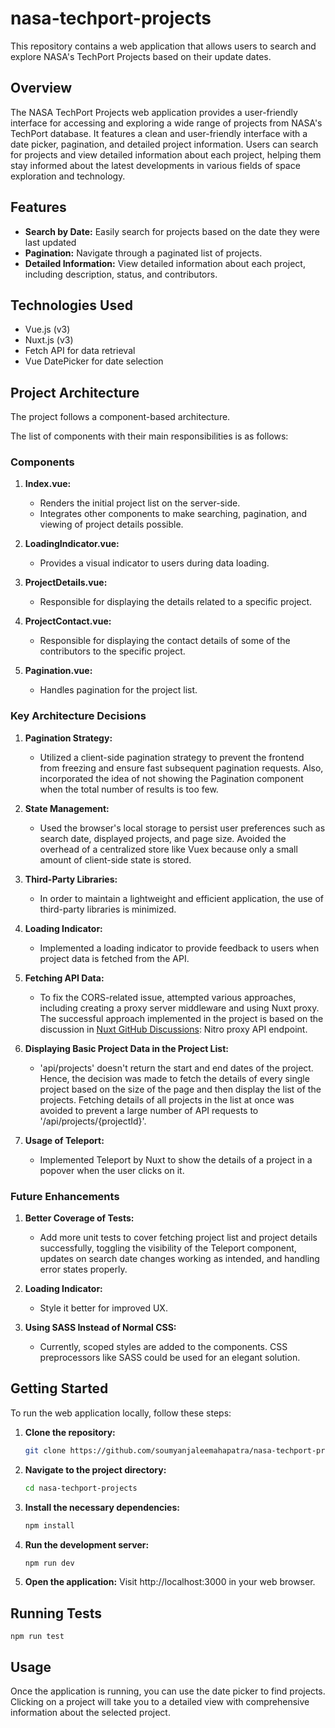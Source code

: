 # nasa-techport-projects
This repository contains a web application that allows users to search and explore NASA's TechPort Projects based on their update dates.

## Overview
The NASA TechPort Projects web application provides a user-friendly interface for accessing and exploring a wide range of projects from NASA's TechPort database. It features a clean and user-friendly interface with a date picker, pagination, and detailed project information. Users can search for projects and view detailed information about each project, helping them stay informed about the latest developments in various fields of space exploration and technology.

## Features

- **Search by Date:** Easily search for projects based on the date they were last updated
- **Pagination:** Navigate through a paginated list of projects.
- **Detailed Information:** View detailed information about each project, including description, status, and contributors.

## Technologies Used

- Vue.js (v3)
- Nuxt.js (v3)
- Fetch API for data retrieval
- Vue DatePicker for date selection

## Project Architecture

The project follows a component-based architecture. 

The list of components with their main responsibilities is as follows:

### Components

1. **Index.vue:**
   - Renders the initial project list on the server-side.
   - Integrates other components to make searching, pagination, and viewing of project details possible.

2. **LoadingIndicator.vue:**
   - Provides a visual indicator to users during data loading.

3. **ProjectDetails.vue:**
   - Responsible for displaying the details related to a specific project.

4. **ProjectContact.vue:**
   - Responsible for displaying the contact details of some of the contributors to the specific project.

5. **Pagination.vue:**
   - Handles pagination for the project list.

### Key Architecture Decisions

1. **Pagination Strategy:**
   - Utilized a client-side pagination strategy to prevent the frontend from freezing and ensure fast subsequent pagination requests. Also, incorporated the idea of not showing the Pagination component when the total number of results is too few.

2. **State Management:**
   - Used the browser's local storage to persist user preferences such as search date, displayed projects, and page size. Avoided the overhead of a centralized store like Vuex because only a small amount of client-side state is stored.

3. **Third-Party Libraries:**
   - In order to maintain a lightweight and efficient application, the use of third-party libraries is minimized.

4. **Loading Indicator:**
   - Implemented a loading indicator to provide feedback to users when project data is fetched from the API.

5. **Fetching API Data:**
   - To fix the CORS-related issue, attempted various approaches, including creating a proxy server middleware and using Nuxt proxy. The successful approach implemented in the project is based on the discussion in [Nuxt GitHub Discussions](https://github.com/nuxt/nuxt/discussions/15907): Nitro proxy API endpoint.

6. **Displaying Basic Project Data in the Project List:**
   - 'api/projects' doesn't return the start and end dates of the project. Hence, the decision was made to fetch the details of every single project based on the size of the page and then display the list of the projects. Fetching details of all projects in the list at once was avoided to prevent a large number of API requests to '/api/projects/{projectId}'.

7. **Usage of Teleport:**
   - Implemented Teleport by Nuxt to show the details of a project in a popover when the user clicks on it.

### Future Enhancements

1. **Better Coverage of Tests:**
   - Add more unit tests to cover fetching project list and project details successfully, toggling the visibility of the Teleport component, updates on search date changes working as intended, and handling error states properly.

2. **Loading Indicator:**
   - Style it better for improved UX.

3. **Using SASS Instead of Normal CSS:**
   - Currently, scoped styles are added to the components. CSS preprocessors like SASS could be used for an elegant solution.

## Getting Started

To run the web application locally, follow these steps:

1. **Clone the repository:**
   ```bash
   git clone https://github.com/soumyanjaleemahapatra/nasa-techport-projects.git

2. **Navigate to the project directory:**
    ```bash
    cd nasa-techport-projects

3. **Install the necessary dependencies:**
    ```bash
    npm install

4. **Run the development server:**
    ```bash
    npm run dev

5. **Open the application:**
    Visit http://localhost:3000 in your web browser.

## Running Tests
    npm run test

## Usage
Once the application is running, you can use the date picker to find projects. Clicking on a project will take you to a detailed view with comprehensive information about the selected project.

